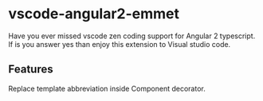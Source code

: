 # vscode-angular2-emmet

Have you ever missed vscode zen coding support for Angular 2 typescript. If is you answer yes than enjoy 
this extension to Visual studio code.

## Features

Replace template abbreviation inside Component decorator.